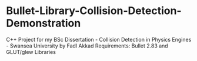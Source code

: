 # Bullet-Library-Collision-Detection-Demonstration
C++ Project for my BSc Dissertation - Collision Detection in Physics Engines - Swansea University by Fadl Akkad
Requirements: Bullet 2.83 and GLUT/glew Libraries
